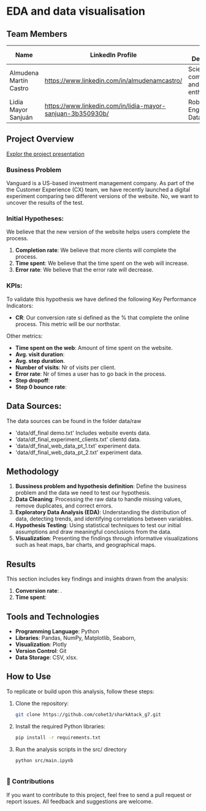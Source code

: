 # EDA and data visualisation

## Team Members

| Name             | LinkedIn Profile | Brief Description |
|------------------|------------------|-------------------|
| Almudena Martín Castro         | https://www.linkedin.com/in/almudenamcastro/      |  Science communicator and data enthusiast |
| Lidia Mayor Sanjuán       | https://www.linkedin.com/in/lidia-mayor-sanjuan-3b350930b/     |  Robotics Engineer and Data Analyst |

## Project Overview

[Explor the project presentation](https://www.canva.com/design/DAGSaUBeAss/qLx6aQaJyRyAbJ4eA27iMA/view?utm_content=DAGSaUBeAss&utm_campaign=designshare&utm_medium=link&utm_source=editor)

### Business Problem
Vanguard is a US-based investment management company. As part of the the Customer Experience (CX) team, we have recently launched a digital experiment comparing two different versions of the website. No, we want to uncover the results of the test. 

### Initial Hypotheses:
We believe that the new version of the website helps users complete the process. 
1. **Completion rate**: We believe that more clients will complete the process.
2. **Time spent**: We believe that the time spent on the web will increase.
3. **Error rate**: We believe that the error rate will decrease.

### KPIs: 
To validate this hypothesis we have defined the following Key Performance Indicators: 
- **CR**: Our conversion rate si defined as the % that complete the online process. This metric will be our northstar. 

Other metrics: 
- **Time spent on the web**: Amount of time spent on the website.
- **Avg. visit duration**:
- **Avg. step duration**.
- **Number of visits**: Nr of visits per client. 
- **Error rate**: Nr of times a user has to go back in the process.  
- **Step dropoff**:
- **Step 0 bounce rate**:

## Data Sources: 
The data sources can be found in the folder data/raw
- 'data/df_final demo.txt' Includes website events data. 
- 'data/df_final_experiment_clients.txt' clientd data. 
- 'data/df_final_web_data_pt_1.txt' experiment data. 
- 'data/df_final_web_data_pt_2.txt' experiment data. 

## Methodology

1. **Bussiness problem and hypothesis definition**: Define the business problem and the data we need to test our hypothesis. 
2. **Data Cleaning**: Processing the raw data to handle missing values, remove duplicates, and correct errors.
3. **Exploratory Data Analysis (EDA)**: Understanding the distribution of data, detecting trends, and identifying correlations between variables.
4. **Hypothesis Testing**: Using statistical techniques to test our initial assumptions and draw meaningful conclusions from the data.
5. **Visualization**: Presenting the findings through informative visualizations such as heat maps, bar charts, and geographical maps.

## Results

This section includes key findings and insights drawn from the analysis:

1. **Conversion rate**: .
2. **Time spent**: 

## Tools and Technologies

- **Programming Language**: Python
- **Libraries**: Pandas, NumPy, Matplotlib, Seaborn, 
- **Visualization**: Plotly
- **Version Control**: Git
- **Data Storage**: CSV, xlsx.

## How to Use

To replicate or build upon this analysis, follow these steps:

1. Clone the repository:
   ```bash
   git clone https://github.com/cohet3/sharkAtack_g7.git
2. Install the required Python libraries:
   ```bash
   pip install -r requirements.txt
3. Run the analysis scripts in the src/ directory
     ```bash
   python src/main.ipynb



### 📝 Contributions

If you want to contribute to this project, feel free to send a pull request or report issues. All feedback and suggestions are welcome.